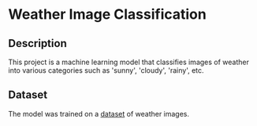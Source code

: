 # Weather Image Classification

## Description
This project is a machine learning model that classifies images of weather into various categories such as 'sunny', 'cloudy', 'rainy', etc.

## Dataset
The model was trained on a [dataset](https://www.kaggle.com/datasets/jehanbhathena/weather-dataset) of weather images. 